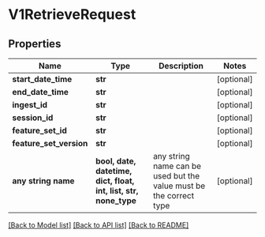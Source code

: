 # V1RetrieveRequest


## Properties
Name | Type | Description | Notes
------------ | ------------- | ------------- | -------------
**start_date_time** | **str** |  | [optional] 
**end_date_time** | **str** |  | [optional] 
**ingest_id** | **str** |  | [optional] 
**session_id** | **str** |  | [optional] 
**feature_set_id** | **str** |  | [optional] 
**feature_set_version** | **str** |  | [optional] 
**any string name** | **bool, date, datetime, dict, float, int, list, str, none_type** | any string name can be used but the value must be the correct type | [optional]

[[Back to Model list]](../README.md#documentation-for-models) [[Back to API list]](../README.md#documentation-for-api-endpoints) [[Back to README]](../README.md)


